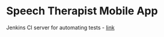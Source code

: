# Speech Therapist Mobile App

Jenkins CI server for automating tests - [link](http://jenkins.briancoveney.com:8080/job/Speech%20Therapist%20Mobile%20App/)
